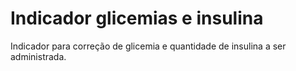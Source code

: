 # Indicador glicemias e insulina
 Indicador para correção de glicemia e quantidade de insulina a ser administrada.
